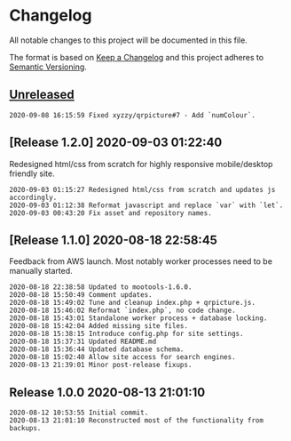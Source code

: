 # Changelog
All notable changes to this project will be documented in this file.

The format is based on [Keep a Changelog](http://keepachangelog.com/en/1.0.0/)
and this project adheres to [Semantic Versioning](http://semver.org/spec/v2.0.0.html).

## [Unreleased]

```
2020-09-08 16:15:59 Fixed xyzzy/qrpicture#7 - Add `numColour`.
```

## [Release 1.2.0] 2020-09-03 01:22:40

Redesigned html/css from scratch for highly responsive mobile/desktop friendly site.

```
2020-09-03 01:15:27 Redesigned html/css from scratch and updates js accordingly.
2020-09-03 01:12:38 Reformat javascript and replace `var` with `let`.
2020-09-03 00:43:20 Fix asset and repository names.
```

## [Release 1.1.0] 2020-08-18 22:58:45

Feedback from AWS launch.
Most notably worker processes need to be manually started.

```
2020-08-18 22:38:58 Updated to mootools-1.6.0.
2020-08-18 15:50:49 Comment updates.
2020-08-18 15:49:02 Tune and cleanup index.php + qrpicture.js.
2020-08-18 15:46:02 Reformat `index.php`, no code change.
2020-08-18 15:43:01 Standalone worker process + database locking.
2020-08-18 15:42:04 Added missing site files.
2020-08-18 15:38:15 Introduce config.php for site settings.
2020-08-18 15:37:31 Updated README.md
2020-08-18 15:36:44 Updated database schema.
2020-08-18 15:02:40 Allow site access for search engines.
2020-08-13 21:39:01 Minor post-release fixups.
```

## Release 1.0.0 2020-08-13 21:01:10

```
2020-08-12 10:53:55 Initial commit.
2020-08-13 21:01:10 Reconstructed most of the functionality from backups.
```

[Unreleased]: https://github.com/xyzzy/qrpicture/compare/v1.2.0...HEAD
[1.2.0]: https://github.com/xyzzy/qrpicture/compare/v1.1.0...v1.2.0
[1.1.0]: https://github.com/xyzzy/qrpicture/compare/v1.0.0...v1.1.0
